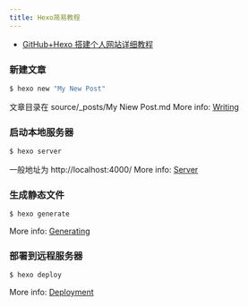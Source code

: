 ```yaml
---
title: Hexo简易教程
---
```


- [GitHub+Hexo 搭建个人网站详细教程](https://zhuanlan.zhihu.com/p/26625249)


### 新建文章

``` bash
$ hexo new "My New Post"
```
文章目录在  source/_posts/My Niew Post.md
More info: [Writing](https://hexo.io/docs/writing.html)

### 启动本地服务器

``` bash
$ hexo server
```
一般地址为 http://localhost:4000/
More info: [Server](https://hexo.io/docs/server.html)

### 生成静态文件

``` bash
$ hexo generate
```

More info: [Generating](https://hexo.io/docs/generating.html)

### 部署到远程服务器

``` bash
$ hexo deploy
```

More info: [Deployment](https://hexo.io/docs/deployment.html)
